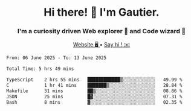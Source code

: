 <h1 align="center">Hi there! 👋 I'm Gautier.</h1>
<h3 align="center">I'm a curiosity driven Web explorer 🚀 and Code wizard 🧙</h3>

<p align="center">
  <a href="https://xisabla.github.io/">Website 🖥️ </a> •
  <a href="mailto:xisabla.dev@gmail.com">Say hi ! ✉️</a>
</p>

<!--START_SECTION:waka-->

```txt
From: 06 June 2025 - To: 13 June 2025

Total Time: 5 hrs 49 mins

TypeScript    2 hrs 55 mins   ████████████▒░░░░░░░░░░░░   49.99 %
C             1 hr 41 mins    ███████▒░░░░░░░░░░░░░░░░░   28.84 %
Makefile      31 mins         ██▒░░░░░░░░░░░░░░░░░░░░░░   08.86 %
JSON          25 mins         █▓░░░░░░░░░░░░░░░░░░░░░░░   07.31 %
Bash          8 mins          ▓░░░░░░░░░░░░░░░░░░░░░░░░   02.35 %
```

<!--END_SECTION:waka-->
